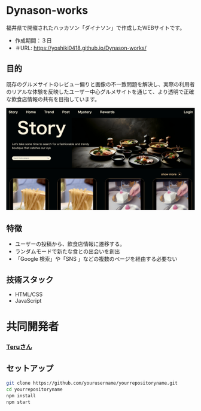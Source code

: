 # Dynason-works
福井県で開催されたハッカソン「ダイナソン」で作成したWEBサイトです。　
- 作成期間：３日
- ＃URL: https://yoshiki0418.github.io/Dynason-works/

## 目的
既存のグルメサイトのレビュー偏りと画像の不一致問題を解決し、実際の利用者のリアルな体験を反映したユーザー中心グルメサイトを通じて、より透明で正確な飲食店情報の共有を目指しています。

![プロジェクトイメージ](img/sample_page.png)

## 特徴

- ユーザーの投稿から、飲食店情報に遷移する。
- ランダムモードで新たな食との出会いを創出
- 「Google 検索」や「SNS 」などの複数のページを経由する必要ない

## 技術スタック

- HTML/CSS
- JavaScript

# 共同開発者
### [Teruさん](https://github.com/blueshine14)


## セットアップ

```bash
git clone https://github.com/yourusername/yourrepositoryname.git
cd yourrepositoryname
npm install
npm start
